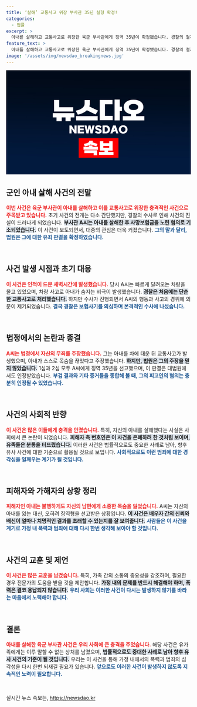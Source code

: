 ```yaml
---
title: ‘살해’ 교통사고 위장 부사관 35년 실형 확정!
categories:
  - 법률
excerpt: >
  아내를 살해하고 교통사고로 위장한 육군 부사관에게 징역 35년이 확정됐습니다. 경찰의 철저한 수사로 드러난 그의 범죄는 보험사기 미수까지 포함되며, 죄의 대가를 치르는 그를 응징하는 사건이었습니다.
feature_text: >
  아내를 살해하고 교통사고로 위장한 육군 부사관에게 징역 35년이 확정됐습니다. 경찰의 철저한 수사로 드러난 그의 범죄는 보험사기 미수까지 포함되며, 죄의 대가를 치르는 그를 응징하는 사건이었습니다.
image: '/assets/img/newsdao_breakingnews.jpg'
---
```


<p><img src="/assets/img/newsdao_breakingnews.jpg" alt="flaretime 속보" /></p>

<h2 data-ke-size="size26">군인 아내 살해 사건의 전말</h2>

<p data-ke-size="size16"> <b><span style="color: #ee2323;">이번 사건은 육군 부사관이 아내를 살해하고 이를 교통사고로 위장한 충격적인 사건으로 주목받고 있습니다.</span></b> 초기 사건의 전개는 다소 간단했지만, 경찰의 수사로 인해 사건의 진실이 드러나게 되었습니다. <b><span style="background-color: #21538527;">부사관 A씨는 아내를 살해한 후 사망보험금을 노린 혐의로 기소되었습니다.</span></b> 이 사건이 보도되면서, 대중의 관심은 더욱 커졌습니다. <b><span style="color: #1a5490;">그의 말과 달리, 법원은 그에 대한 유죄 판결을 확정하였습니다.</span></b> </p>

<p data-ke-size="size16">&nbsp;</p>

<h2 data-ke-size="size26">사건 발생 시점과 초기 대응</h2>

<p data-ke-size="size16"> <b><span style="color: #ee2323;">이 사건은 인적이 드문 새벽시간에 발생했습니다.</span></b> 당시 A씨는 빠르게 달려오는 차량을 몰고 있었으며, 차량 사고로 아내가 숨지는 비극이 발생했습니다. <b><span style="background-color: #21538527;">경찰은 처음에는 단순한 교통사고로 처리했습니다.</span></b> 하지만 수사가 진행되면서 A씨의 행동과 사고의 경위에 의문이 제기되었습니다. <b><span style="color: #1a5490;">결국 경찰은 보험사기를 의심하며 본격적인 수사에 나섰습니다.</span></b> </p>

<p data-ke-size="size16">&nbsp;</p>

<h2 data-ke-size="size26">법정에서의 논란과 종결</h2>

<p data-ke-size="size16"> <b><span style="color: #ee2323;">A씨는 법정에서 자신의 무죄를 주장했습니다.</span></b> 그는 아내를 차에 태운 뒤 교통사고가 발생했으며, 아내가 스스로 목숨을 끊었다고 주장했습니다. <b><span style="background-color: #21538527;">하지만, 법원은 그의 주장을 믿지 않았습니다.</span></b> 1심과 2심 모두 A씨에게 징역 35년을 선고했으며, 이 판결은 대법원에서도 인정받았습니다. <b><span style="color: #1a5490;">부검 결과와 기타 증거들을 종합해 볼 때, 그의 피고인의 혐의는 충분히 인정될 수 있었습니다.</span></b> </p>

<p data-ke-size="size16">&nbsp;</p>

<h2 data-ke-size="size26">사건의 사회적 반향</h2>

<p data-ke-size="size16"> <b><span style="color: #ee2323;">이 사건은 많은 이들에게 충격을 안겼습니다.</span></b> 특히, 자신의 아내를 살해했다는 사실은 사회에서 큰 논란이 되었습니다. <b><span style="background-color: #21538527;">피해자 측 변호인은 이 사건을 은폐하려 한 것처럼 보이며, 유족들은 분통을 터뜨렸습니다.</span></b> 이러한 사건은 법률적으로도 중요한 사례로 남아, 향후 유사 사건에 대한 기준으로 활용될 것으로 보입니다. <b><span style="color: #1a5490;">사회적으로도 이런 범죄에 대한 경각심을 일깨우는 계기가 될 것입니다.</span></b> </p>

<p data-ke-size="size16">&nbsp;</p>

<h2 data-ke-size="size26">피해자와 가해자의 상황 정리</h2>

<p data-ke-size="size16"> <b><span style="color: #ee2323;">피해자인 아내는 불행하게도 자신의 남편에게 소중한 목숨을 잃었습니다.</span></b> A씨는 자신의 아내를 잃는 대신, 오히려 징역형을 선고받은 상황입니다. <b><span style="background-color: #21538527;">이 사건은 배우자 간의 신뢰와 배신이 얼마나 치명적인 결과를 초래할 수 있는지를 잘 보여줍니다.</span></b> <b><span style="color: #1a5490;">사람들은 이 사건을 계기로 가정 내 폭력과 범죄에 대해 다시 한번 생각해 보아야 할 것입니다.</span></b> </p>

<p data-ke-size="size16">&nbsp;</p>

<h2 data-ke-size="size26">사건의 교훈 및 제언</h2>

<p data-ke-size="size16"> <b><span style="color: #ee2323;">이 사건은 많은 교훈을 남겼습니다.</span></b> 특히, 가족 간의 소통의 중요성을 강조하며, 필요한 경우 전문가의 도움을 받을 것을 제안합니다. <b><span style="background-color: #21538527;">가정 내의 문제를 반드시 해결해야 하며, 폭력은 결코 용납되지 않습니다.</span></b> <b><span style="color: #1a5490;">우리 사회는 이러한 사건이 다시는 발생하지 않기를 바라는 마음에서 노력해야 합니다.</span></b> </p>

<p data-ke-size="size16">&nbsp;</p>

<h2 data-ke-size="size26">결론</h2>

<p data-ke-size="size16"> <b><span style="color: #ee2323;">아내를 살해한 육군 부사관 사건은 우리 사회에 큰 충격을 주었습니다.</span></b> 해당 사건은 유가족에게는 이루 말할 수 없는 상처를 남겼으며, <b><span style="background-color: #21538527;">법률적으로도 중대한 사례로 남아 향후 유사 사건의 기준이 될 것입니다.</span></b> 우리는 이 사건을 통해 가정 내에서의 폭력과 범죄의 심각성을 다시 한번 되새길 필요가 있습니다. <b><span style="color: #1a5490;">앞으로도 이러한 사건이 발생하지 않도록 지속적인 노력이 필요합니다.</span></b> </p>

<p data-ke-size="size16">&nbsp;</p>
실시간 뉴스 속보는, <a href="https://newsdao.kr" rel="dofollow">https://newsdao.kr</a>


